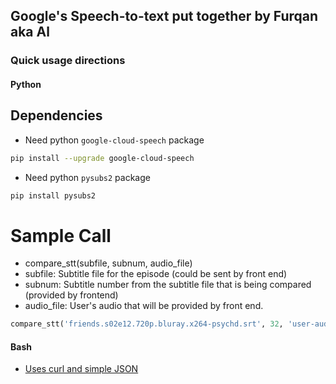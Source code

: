## Google's Speech-to-text put together by Furqan aka Al

### Quick usage directions
#### Python
## Dependencies
- Need python `google-cloud-speech` package
```bash
pip install --upgrade google-cloud-speech
```
- Need python `pysubs2` package
```bash
pip install pysubs2
```
# Sample Call
- compare_stt(subfile, subnum, audio_file)
- subfile: Subtitle file for the episode (could be sent by front end)
- subnum: Subtitle number from the subtitle file that is being compared (provided by frontend)
- audio_file: User's audio that will be provided by front end.

```Python
compare_stt('friends.s02e12.720p.bluray.x264-psychd.srt', 32, 'user-audio_two-dialogue3.wav')
```

#### Bash
- [Uses curl and simple JSON](https://cloud.google.com/speech-to-text/docs/quickstart-protocol)
